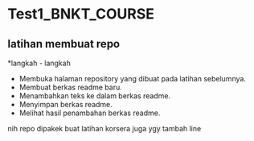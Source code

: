 # Test1_BNKT_COURSE

latihan membuat repo
--
*langkah - langkah 
- Membuka halaman repository yang dibuat pada latihan sebelumnya.
- Membuat berkas readme baru.
- Menambahkan teks ke dalam berkas readme.
- Menyimpan berkas readme.
- Melihat hasil penambahan berkas readme.

nih repo dipakek buat latihan korsera juga ygy
tambah line
